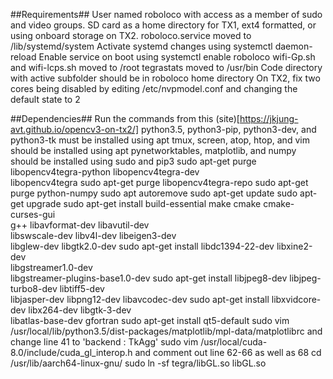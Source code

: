 ##Requirements##
User named roboloco with access as a member of sudo and video groups.
SD card as a home directory for TX1, ext4 formatted, or using onboard storage on TX2.
roboloco.service moved to /lib/systemd/system
Activate systemd changes using systemctl daemon-reload
Enable service on boot using systemctl enable roboloco
wifi-Gp.sh and wifi-lcps.sh moved to /root
tegrastats moved to /usr/bin
Code directory with active subfolder should be in roboloco home directory
On TX2, fix two cores being disabled by editing /etc/nvpmodel.conf and changing the default state to 2

##Dependencies##
Run the commands from this (site)[https://jkjung-avt.github.io/opencv3-on-tx2/]
python3.5, python3-pip, python3-dev, and python3-tk must be installed using apt
tmux, screen, atop, htop, and vim should be installed using apt
pynetworktables, matplotlib, and numpy should be installed using sudo and pip3
sudo apt-get purge libopencv4tegra-python libopencv4tegra-dev \
                     libopencv4tegra
sudo apt-get purge libopencv4tegra-repo
sudo apt-get purge python-numpy
sudo apt autoremove
sudo apt-get update
sudo apt-get upgrade
sudo apt-get install build-essential make cmake cmake-curses-gui \
                       g++ libavformat-dev libavutil-dev \
                       libswscale-dev libv4l-dev libeigen3-dev \
                       libglew-dev libgtk2.0-dev
sudo apt-get install libdc1394-22-dev libxine2-dev \
                       libgstreamer1.0-dev \
                       libgstreamer-plugins-base1.0-dev
sudo apt-get install libjpeg8-dev libjpeg-turbo8-dev libtiff5-dev \
                       libjasper-dev libpng12-dev libavcodec-dev
sudo apt-get install libxvidcore-dev libx264-dev libgtk-3-dev \
                       libatlas-base-dev gfortran
sudo apt-get install qt5-default
sudo vim /usr/local/lib/python3.5/dist-packages/matplotlib/mpl-data/matplotlibrc and change line 41 to 'backend      : TkAgg'
sudo vim /usr/local/cuda-8.0/include/cuda_gl_interop.h and comment out line 62-66 as well as 68
cd /usr/lib/aarch64-linux-gnu/
sudo ln -sf tegra/libGL.so libGL.so

                     
